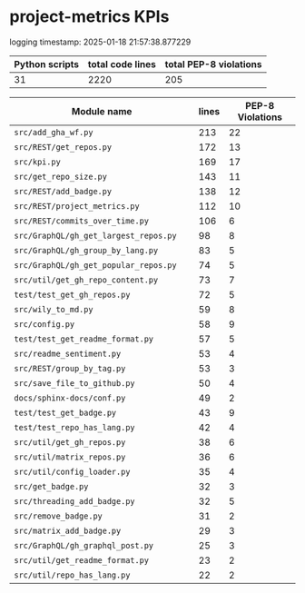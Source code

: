 # project-metrics KPIs

logging timestamp:
2025-01-18 21:57:38.877229

| Python scripts | total code lines | total PEP-8 violations |
| --- | --- | --- |
| 31| 2220 | 205 |

| Module name | lines | PEP-8 Violations |
| --- | --- | --- |
| `src/add_gha_wf.py                       ` |        213 |                   22 |
| `src/REST/get_repos.py                   ` |        172 |                   13 |
| `src/kpi.py                              ` |        169 |                   17 |
| `src/get_repo_size.py                    ` |        143 |                   11 |
| `src/REST/add_badge.py                   ` |        138 |                   12 |
| `src/REST/project_metrics.py             ` |        112 |                   10 |
| `src/REST/commits_over_time.py           ` |        106 |                    6 |
| `src/GraphQL/gh_get_largest_repos.py     ` |         98 |                    8 |
| `src/GraphQL/gh_group_by_lang.py         ` |         83 |                    5 |
| `src/GraphQL/gh_get_popular_repos.py     ` |         74 |                    5 |
| `src/util/get_gh_repo_content.py         ` |         73 |                    7 |
| `test/test_get_gh_repos.py               ` |         72 |                    5 |
| `src/wily_to_md.py                       ` |         59 |                    8 |
| `src/config.py                           ` |         58 |                    9 |
| `test/test_get_readme_format.py          ` |         57 |                    5 |
| `src/readme_sentiment.py                 ` |         53 |                    4 |
| `src/REST/group_by_tag.py                ` |         53 |                    3 |
| `src/save_file_to_github.py              ` |         50 |                    4 |
| `docs/sphinx-docs/conf.py                ` |         49 |                    2 |
| `test/test_get_badge.py                  ` |         43 |                    9 |
| `test/test_repo_has_lang.py              ` |         42 |                    4 |
| `src/util/get_gh_repos.py                ` |         38 |                    6 |
| `src/util/matrix_repos.py                ` |         36 |                    6 |
| `src/util/config_loader.py               ` |         35 |                    4 |
| `src/get_badge.py                        ` |         32 |                    3 |
| `src/threading_add_badge.py              ` |         32 |                    5 |
| `src/remove_badge.py                     ` |         31 |                    2 |
| `src/matrix_add_badge.py                 ` |         29 |                    3 |
| `src/GraphQL/gh_graphql_post.py          ` |         25 |                    3 |
| `src/util/get_readme_format.py           ` |         23 |                    2 |
| `src/util/repo_has_lang.py               ` |         22 |                    2 |
